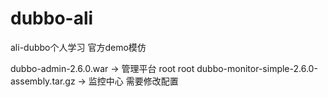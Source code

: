 # dubbo-ali
ali-dubbo个人学习
官方demo模仿

dubbo-admin-2.6.0.war                      -> 管理平台 root root
dubbo-monitor-simple-2.6.0-assembly.tar.gz -> 监控中心 需要修改配置

